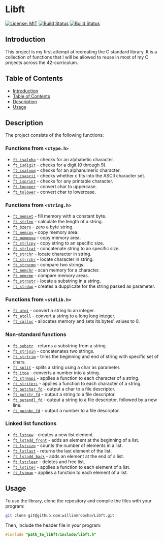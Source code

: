 # Libft

[![License: MIT](https://img.shields.io/badge/License-MIT-yellow.svg)](https://opensource.org/license/mit/)
[![Build Status](https://img.shields.io/badge/status-complete-brightgreen.svg)](https://travis-ci.com/williamroocha/ft_printf)
[![Build Status](https://img.shields.io/badge/42-2023-blue.svg)](https://42lisboa.com/)

## Introduction
This project is my first attempt at recreating the C standard library. It is a collection of functions that I will be allowed to reuse in most of my C projects across the 42-curriculum.

## Table of Contents
- [Introduction](#introduction)
- [Table of Contents](#table-of-contents)
- [Description](#description)
- [Usage](#usage)

## Description
The project consists of the following functions:

### Functions from `<ctype.h>`
- [`ft_isalpha`](ft_isalpha.c)				- checks  for  an  alphabetic  character.
- [`ft_isdigit`](ft_isdigit.c)				- checks for a digit (0 through 9).
- [`ft_isalnum`](ft_isalnum.c)				- checks for an alphanumeric character.
- [`ft_isascii`](ft_isascii.c)				- checks whether c fits into the ASCII character set.
- [`ft_isprint`](ft_isprint.c)				- checks for any printable character.
- [`ft_toupper`](ft_toupper.c)				- convert char to uppercase.
- [`ft_tolower`](ft_tolower.c)				- convert char to lowercase.

### Functions from `<string.h>`
- [`ft_memset`](ft_memset.c)				- fill memory with a constant byte.
- [`ft_strlen`](ft_strlen.c)				- calculate the length of a string.
- [`ft_bzero`](ft_bzero.c)					- zero a byte string.
- [`ft_memcpy`](ft_memcpy.c)				- copy memory area.
- [`ft_memmove`](ft_memmove.c)				- copy memory area.
- [`ft_strlcpy`](ft_strlcpy.c)				- copy string to an specific size.
- [`ft_strlcat`](ft_strlcat.c)				- concatenate string to an specific size.
- [`ft_strchr`](ft_strchr.c)				- locate character in string.
- [`ft_strrchr`](ft_strrchr.c)				- locate character in string.
- [`ft_strncmp`](ft_strncmp.c)				- compare two strings.
- [`ft_memchr`](ft_memchr.c)				- scan memory for a character.
- [`ft_memcmp`](ft_memcmp.c)				- compare memory areas.
- [`ft_strnstr`](ft_strnstr.c)				- locate a substring in a string.
- [`ft_strdup`](ft_strdup.c)				- creates a dupplicate for the string passed as parameter.

### Functions from `<stdlib.h>`
- [`ft_atoi`](ft_atoi.c)					- convert a string to an integer.
- [`ft_atoll`](ft_atoll.c)					- convert a string to a long long integer.
- [`ft_calloc`](ft_calloc.c)				- allocates memory and sets its bytes' values to 0.

### Non-standard functions
- [`ft_substr`](ft_substr.c)				- returns a substring from a string.
- [`ft_strjoin`](ft_strjoin.c)				- concatenates two strings.
- [`ft_strtrim`](ft_strtrim.c)				- trims the beginning and end of string with specific set of chars.
- [`ft_split`](ft_split.c)					- splits a string using a char as parameter.
- [`ft_itoa`](ft_itoa.c)					- converts a number into a string.
- [`ft_strmapi`](ft_strmapi.c)				- applies a function to each character of a string.
- [`ft_striteri`](ft_striteri.c)			- applies a function to each character of a string.
- [`ft_putchar_fd`](ft_putchar_fd.c)		- output a char to a file descriptor.
- [`ft_putstr_fd`](ft_putstr_fd.c)			- output a string to a file descriptor.
- [`ft_putendl_fd`](ft_putendl_fd.c)		- output a string to a file descriptor, followed by a new line.
- [`ft_putnbr_fd`](ft_putnbr_fd.c)			- output a number to a file descriptor.

### Linked list functions

- [`ft_lstnew`](ft_lstnew.c)				- creates a new list element.
- [`ft_lstadd_front`](ft_lstadd_front.c)	- adds an element at the beginning of a list.
- [`ft_lstsize`](ft_lstsize.c)				- counts the number of elements in a list.
- [`ft_lstlast`](ft_lstlast.c)				- returns the last element of the list.
- [`ft_lstadd_back`](ft_lstadd_back.c)		- adds an element at the end of a list.
- [`ft_lstclear`](ft_lstclear.c)			- deletes and free list.
- [`ft_lstiter`](ft_lstiter.c)				- applies a function to each element of a list.
- [`ft_lstmap`](ft_lstmap.c)				- applies a function to each element of a list.

## Usage
To use the library, clone the repository and compile the files with your program:
```bash
git clone git@github.com:williamroocha/Libft.git
```
Then, include the header file in your program:
```c
#include "path_to_libft/include/libft.h"
```
